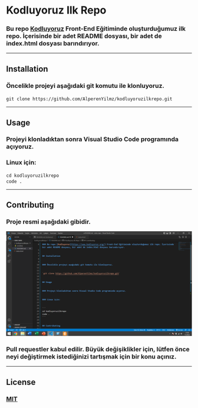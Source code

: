 # Kodluyoruz Ilk Repo


### Bu repo [Kodluyoruz](https://www.kodluyoruz.org/) Front-End Eğitiminde oluşturduğumuz ilk repo. İçerisinde bir adet README dosyası, bir adet de index.html dosyası barındırıyor.

-----------------------------------------------------------------------------------------------------------------
## Installation


### Öncelikle projeyi aşağıdaki git komutu ile klonluyoruz.


`git clone https://github.com/AlperenYilmz/kodluyoruzilkrepo.git`

-----------------------------------------------------------------------------------------------------------------
## Usage


### Projeyi klonladıktan sonra Visual Studio Code programında açıyoruz.


### Linux için:


```
cd kodluyoruzilkrepo
code .
```

-----------------------------------------------------------------------------------------------------------------
## Contributing

### Proje resmi aşağıdaki gibidir.

![proje resmi](https://github.com/AlperenYilmz/kodluyoruzilkrepo/blob/main/odev_resim.png)

### Pull requestler kabul edilir. Büyük değişiklikler için, lütfen önce neyi değiştirmek istediğinizi tartışmak için bir konu açınız.

-----------------------------------------------------------------------------------------------------------------
## License


### [MIT](https://choosealicense.com/licenses/mit/#)
